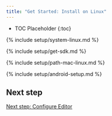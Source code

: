 ```yaml
---
title: "Get Started: Install on Linux"
---
```


* TOC Placeholder
{:toc}

{% include setup/system-linux.md %}

{% include setup/get-sdk.md %} 

{% include setup/path-mac-linux.md %}

{% include setup/android-setup.md %}

## Next step

[Next step: Configure Editor](/get-started/editor/)
